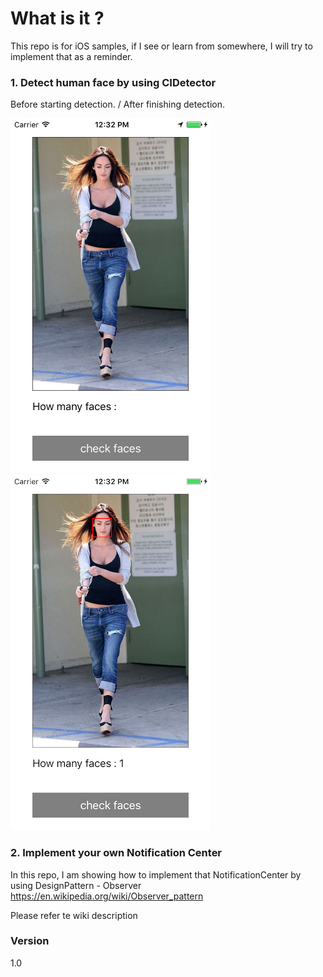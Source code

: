 # What is it ? 
This repo is for iOS samples, if I see or learn from somewhere, I will try to implement that as a reminder. 

### 1. Detect human face by using CIDetector
Before starting detection. / After finishing detection.

<img src="https://github.com/wangchauyan/iOS_365/blob/master/FaceDetection/img/Before_Detection.png" width="320" height="568">
<img src="https://github.com/wangchauyan/iOS_365/blob/master/FaceDetection/img/After_Detection.png" width="320" height="568">


### 2. Implement your own Notification Center
In this repo, I am showing how to implement that NotificationCenter by using DesignPattern - Observer 
https://en.wikipedia.org/wiki/Observer_pattern 

Please refer te wiki description



### Version
1.0




